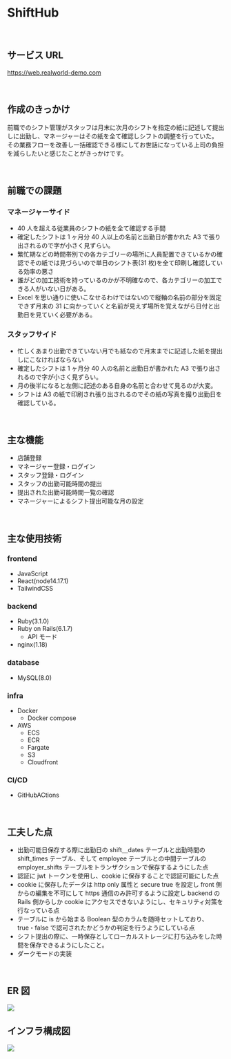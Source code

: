 # ShiftHub

<br>

## **サービス URL**

https://web.realworld-demo.com

<br>

## 作成のきっかけ

前職でのシフト管理がスタッフは月末に次月のシフトを指定の紙に記述して提出しに出勤し、マネージャーはその紙を全て確認しシフトの調整を行っていた。
その業務フローを改善し一括確認できる様にしてお世話になっている上司の負担を減らしたいと感じたことがきっかけです。

<br>

## 前職での課題

### マネージャーサイド

- 40 人を超える従業員のシフトの紙を全て確認する手間
- 確定したシフトは 1 ヶ月分 40 人以上の名前と出勤日が書かれた A3 で張り出されるので字が小さく見ずらい。
- 繁忙期などの時間帯別での各カテゴリーの場所に人員配置できているかの確認でその紙では見づらいので単日のシフト表(31 枚)を全て印刷し確認している効率の悪さ
- 誰がどの加工技術を持っているのかが不明確なので、各カテゴリーの加工できる人がいない日がある。
- Excel を思い通りに使いこなせるわけではないので縦軸の名前の部分を固定できず月末の 31 に向かっていくと名前が見えず場所を覚えながら日付と出勤日を見ていく必要がある。

### スタッフサイド

- 忙しくあまり出勤できていない月でも紙なので月末までに記述した紙を提出しにこなければならない
- 確定したシフトは 1 ヶ月分 40 人の名前と出勤日が書かれた A3 で張り出されるので字が小さく見ずらい。
- 月の後半になると左側に記述のある自身の名前と合わせて見るのが大変。
- シフトは A3 の紙で印刷され張り出されるのでその紙の写真を撮り出勤日を確認している。

<br>

## 主な機能

- 店舗登録
- マネージャー登録・ログイン
- スタッフ登録・ログイン
- スタッフの出勤可能時間の提出
- 提出された出勤可能時間一覧の確認
- マネージャーによるシフト提出可能な月の設定

<br>

## 主な使用技術

### frontend

- JavaScript
- React(node14.17.1)
- TailwindCSS

### backend

- Ruby(3.1.0)
- Ruby on Rails(6.1.7)
  - API モード
- nginx(1.18)

### database

- MySQL(8.0)

### infra

- Docker
  - Docker compose
- AWS
  - ECS
  - ECR
  - Fargate
  - S3
  - Cloudfront

### CI/CD

- GitHubACtions

<br>

## 工夫した点

- 出勤可能日保存する際に出勤日の shift＿dates テーブルと出勤時間の shift_times テーブル、そして employee テーブルとの中間テーブルの employer_shifts テーブルをトランザクションで保存するようにした点
- 認証に jwt トークンを使用し、cookie に保存することで認証可能にした点
- cookie に保存したデータは http only 属性と secure true を設定し front 側からの編集を不可にして https 通信のみ許可するように設定し backend の Rails 側からしか cookie にアクセスできないようにし、セキュリティ対策を行なっている点
- テーブルに is から始まる Boolean 型のカラムを随時セットしており、true・false で認可されたかどうかの判定を行うようにしている点
- シフト提出の際に、一時保存としてローカルストレージに打ち込みをした時間を保存できるようにしたこと。
- ダークモードの実装

<br>

## ER 図

<img src="https://qiita-image-store.s3.ap-northeast-1.amazonaws.com/0/2741017/b98f5762-2f3c-889f-3aa0-1d9a7283da0d.png">

<br>

## インフラ構成図

<img src="https://qiita-image-store.s3.ap-northeast-1.amazonaws.com/0/2741017/b2c0e21f-7a2e-d699-e8a5-25090a6ff924.png">
